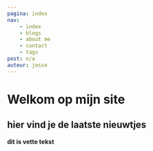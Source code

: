 ```yaml
---
pagina: index
nav:
    - index
    - blogs
    - about me
    - contact
    - tags
post: n/a
auteur: jesse
---
```


# Welkom op mijn site
## hier vind je de laatste nieuwtjes
**dit is vette tekst** 